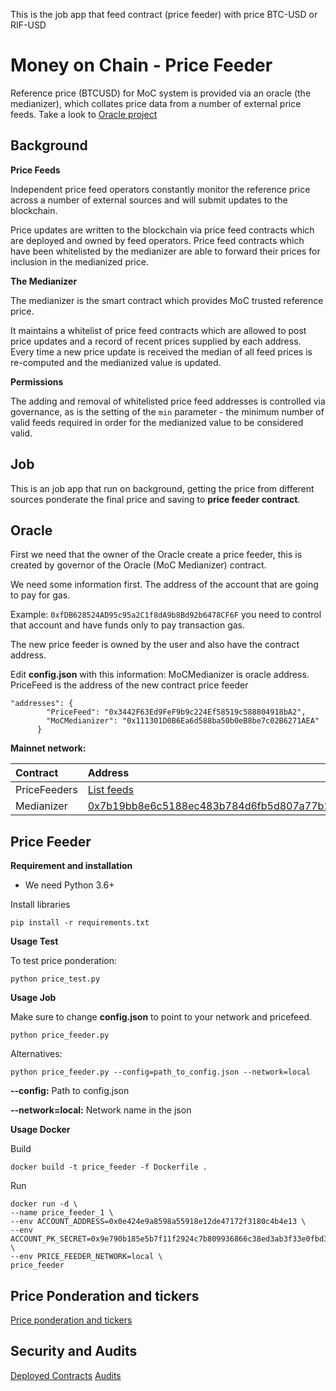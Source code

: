 This is the job app that feed contract (price feeder) with price BTC-USD
or RIF-USD

# Money on Chain - Price Feeder

Reference price (BTCUSD) for MoC system is provided via an oracle (the
medianizer), which collates price data from a number of external price
feeds. Take a look to
[Oracle project](https://github.com/money-on-chain/Amphiraos-Oracle)

## Background

**Price Feeds**

Independent price feed operators constantly monitor the reference price
across a number of external sources and will submit updates to the
blockchain.

Price updates are written to the blockchain via price feed contracts which are deployed and owned by feed operators. Price feed contracts which have been whitelisted by the medianizer are able to forward their prices for inclusion in the medianized price.

**The Medianizer**

The medianizer is the smart contract which provides MoC trusted reference price.

It maintains a whitelist of price feed contracts which are allowed to post price updates and a record of recent prices supplied by each address. Every time a new price update is received the median of all feed prices is re-computed and the medianized value is updated.

**Permissions**

The adding and removal of whitelisted price feed addresses is controlled via governance, as is the setting of the `min` parameter - the minimum number of valid feeds required in order for the medianized value to be considered valid.

## Job

This is an job app that run on background, getting the price from
different sources ponderate the final price and saving to **price feeder
contract**.


## Oracle

First we need that the owner of the Oracle create a price feeder, this
is created by governor of the Oracle (MoC Medianizer) contract.

We need some information first. The address of the account that are
going to pay for gas.

Example: `0xfDB628524AD95c95a2C1f8dA9b8Bd92b6478CF6F` you need to
control that account and have funds only to pay transaction gas.

The new price feeder is owned by the user and also have the contract
address. 

Edit **config.json** with this information: MoCMedianizer is oracle address.
PriceFeed is the address of the new contract price feeder

```
"addresses": {
        "PriceFeed": "0x3442F63Ed9FeF9b9c224Ef58519c588804918bA2",
        "MoCMedianizer": "0x111301D0B6Ea6d588ba50b0eB8be7c02B6271AEA"
      }
```

**Mainnet network:**


|  Contract  |  Address |
|:---|:---|
|  PriceFeeders  | [List feeds](https://blockscout.com/rsk/mainnet/address/0xf0abcc4cb0b46d9858704eb0c72d9735986b09cf/logs) |
|  Medianizer  | [0x7b19bb8e6c5188ec483b784d6fb5d807a77b21bf](https://blockscout.com/rsk/mainnet/address/0x7b19bb8e6c5188ec483b784d6fb5d807a77b21bf/contracts) |


## Price Feeder

**Requirement and installation**
 
*  We need Python 3.6+

Install libraries

`pip install -r requirements.txt`

**Usage Test**

To test price ponderation:

`python price_test.py`

**Usage Job**

Make sure to change **config.json** to point to your network and
pricefeed.

`python price_feeder.py`

Alternatives:

`python price_feeder.py --config=path_to_config.json --network=local`

**--config:** Path to config.json 

**--network=local:** Network name in the json


**Usage Docker**

Build

```
docker build -t price_feeder -f Dockerfile .
```

Run

```
docker run -d \
--name price_feeder_1 \
--env ACCOUNT_ADDRESS=0x0e424e9a8598a55918e12de47172f3180c4b4e13 \
--env ACCOUNT_PK_SECRET=0x9e790b185e5b7f11f2924c7b809936866c38ed3ab3f33e0fbd3cfe791c2cdbd6 \
--env PRICE_FEEDER_NETWORK=local \
price_feeder
```


## Price Ponderation and tickers

[Price ponderation and tickers](https://github.com/money-on-chain/price-feeder/blob/master/docs/PRICE_PONDERATION.md)

## Security and Audits

[Deployed Contracts](https://github.com/money-on-chain/main-RBTC-contract/blob/master/docs/Contracts%20verification.md)
[Audits](https://github.com/money-on-chain/Audits)
